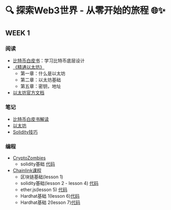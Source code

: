 # 🔍 探索Web3世界 - 从零开始的旅程 🌐✨

## WEEK 1

### 阅读

- [比特币白皮书](https://bitcoin.org/en/bitcoin-paper)：学习比特币底层设计 
- [《精通以太坊》](https://github.com/inoutcode/ethereum_book)
  - 第一章：什么是以太坊
  - 第二章：以太坊基础
  - 第五章：密钥，地址
- [以太坊官方文档](https://ethereum.org/en/developers/docs/)

### 笔记

- [比特币白皮书解读](week1/比特币白皮书解读.md)
- [以太坊](week1/以太坊.md)
- [Solidity技巧](week1/Solidity技巧.md)

### 编程

- [CryptoZombies](https://cryptozombies.io/zh/solidity)
  - solidity基础 [代码](week1/code/cryptozombies)
- [Chainlink课程](https://www.bilibili.com/video/BV1Ca411n7ta/)
  - 区块链基础(lesson 1)
  - solidity基础(lesson 2 - lesson 4) [代码](week1/code/chainlink_course/solidity-basic)
  - ether.js(lesson 5) [代码](week1/code/chainlink_course/ethers-simple-storage)
  - Hardhat基础 1(lesson 6)[代码](week1/code/chainlink_course/hardhat-simple-storage)
  - Hardhat基础 2(lesson 7)[代码](week1/code/chainlink_course/hardhat-fund-me)


​				

